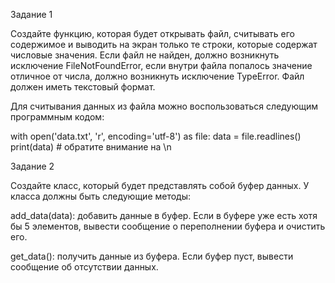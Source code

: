 Задание 1

Создайте функцию, которая будет открывать файл, считывать его содержимое и выводить на экран только те строки, которые содержат числовые значения. Если файл не найден, должно возникнуть исключение FileNotFoundError, если внутри файла попалось значение отличное от числа, должно возникнуть исключение TypeError. Файл должен иметь текстовый формат.

Для считывания данных из файла можно воспользоваться следующим программным кодом:

with open('data.txt', 'r', encoding='utf-8') as file:
    data = file.readlines()
print(data)  # обратите внимание на \n

Задание 2


Создайте класс, который будет представлять собой буфер данных. У класса должны быть следующие методы:

add_data(data): добавить данные в буфер. Если в буфере уже есть хотя бы 5 элементов, вывести сообщение о переполнении буфера и очистить его.

get_data(): получить данные из буфера. Если буфер пуст, вывести сообщение об отсутствии данных.

